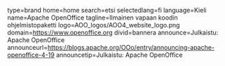 type=brand
home=home
search=etsi
selectedlang=fi
language=Kieli
name=Apache OpenOffice
tagline=Ilmainen vapaan koodin ohjelmistopaketti
logo=AOO_logos/AOO4_website_logo.png
domain=https://www.openoffice.org
divid=bannera
announce=Julkaistu: Apache OpenOffice
announceurl=https://blogs.apache.org/OOo/entry/announcing-apache-openoffice-4-19
announcetip=Julkaistu: Apache OpenOffice
~~~~~~
